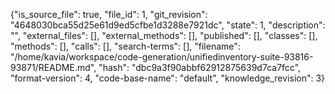 {"is_source_file": true, "file_id": 1, "git_revision": "4648030bca55d25e61d9ed5cfbe1d3288e7921dc", "state": 1, "description": "", "external_files": [], "external_methods": [], "published": [], "classes": [], "methods": [], "calls": [], "search-terms": [], "filename": "/home/kavia/workspace/code-generation/unifiedinventory-suite-93816-93871/README.md", "hash": "dbc9a3f90abbf62912875639d7ca7fcc", "format-version": 4, "code-base-name": "default", "knowledge_revision": 3}
